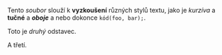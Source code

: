 Tento *soubor* slouží k **vyzkoušení** různých stylů textu,
jako je *kurzíva* a **tučné** a ***oboje*** a nebo dokonce `kód(foo, bar);`.

Toto je _druhý_ odstavec.


A třetí.
